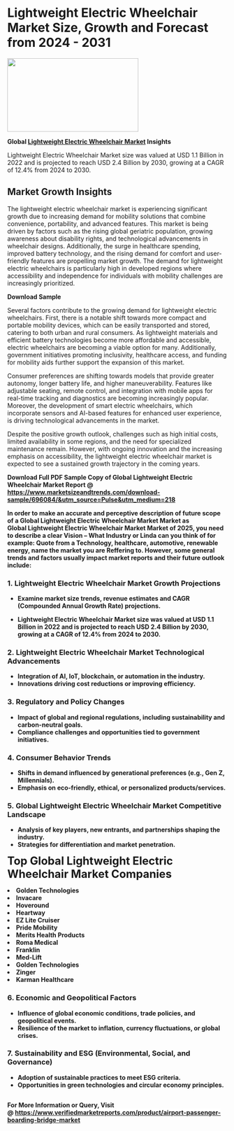 <H1>Lightweight Electric Wheelchair Market Size, Growth and Forecast from 2024 - 2031</H1><img class="aligncenter size-medium wp-image-584254" src="https://thirdeyenews.in/wp-content/uploads/2024/09/Global-Market-Research-300x168.jpeg" alt="" width="300" height="168" /><p><strong>Global&nbsp;<a href="https://www.marketsizeandtrends.com/download-sample/696084/&amp;utm_source=Pulse&amp;utm_medium=218">Lightweight Electric Wheelchair Market</a> Insights</strong></p><p>Lightweight Electric Wheelchair Market size was valued at USD 1.1 Billion in 2022 and is projected to reach USD 2.4 Billion by 2030, growing at a CAGR of 12.4% from 2024 to 2030.</p><p><h2>Market Growth Insights</h2> <p>The lightweight electric wheelchair market is experiencing significant growth due to increasing demand for mobility solutions that combine convenience, portability, and advanced features. This market is being driven by factors such as the rising global geriatric population, growing awareness about disability rights, and technological advancements in wheelchair designs. Additionally, the surge in healthcare spending, improved battery technology, and the rising demand for comfort and user-friendly features are propelling market growth. The demand for lightweight electric wheelchairs is particularly high in developed regions where accessibility and independence for individuals with mobility challenges are increasingly prioritized.</p> <p><strong>Download Sample</strong></p> <p>Several factors contribute to the growing demand for lightweight electric wheelchairs. First, there is a notable shift towards more compact and portable mobility devices, which can be easily transported and stored, catering to both urban and rural consumers. As lightweight materials and efficient battery technologies become more affordable and accessible, electric wheelchairs are becoming a viable option for many. Additionally, government initiatives promoting inclusivity, healthcare access, and funding for mobility aids further support the expansion of this market.</p> <p>Consumer preferences are shifting towards models that provide greater autonomy, longer battery life, and higher maneuverability. Features like adjustable seating, remote control, and integration with mobile apps for real-time tracking and diagnostics are becoming increasingly popular. Moreover, the development of smart electric wheelchairs, which incorporate sensors and AI-based features for enhanced user experience, is driving technological advancements in the market.</p> <p>Despite the positive growth outlook, challenges such as high initial costs, limited availability in some regions, and the need for specialized maintenance remain. However, with ongoing innovation and the increasing emphasis on accessibility, the lightweight electric wheelchair market is expected to see a sustained growth trajectory in the coming years.</p> <p><strong></p><p><span class=""><strong>Download Full PDF Sample Copy of Global Lightweight Electric Wheelchair Market Report</strong> @ <a href="https://www.marketsizeandtrends.com/download-sample/696084/&amp;utm_source=Pulse&amp;utm_medium=218" target="_blank">https://www.marketsizeandtrends.com/download-sample/696084/&amp;utm_source=Pulse&amp;utm_medium=218</a></span></p><p>In order to make an accurate and perceptive description of future scope of a Global&nbsp;Lightweight Electric Wheelchair Market Market as Global&nbsp;Lightweight Electric Wheelchair Market Market of 2025, you need to describe a clear Vision &ndash; What Industry or Linda can you think of for example: Quote from a Technology, healthcare, automotive, renewable energy, name the market you are Reffering to. However, some general trends and factors usually impact market reports and their future outlook include:</p><h3>1.&nbsp;<strong>Lightweight Electric Wheelchair Market Growth Projections</strong></h3><ul><li>Examine market size trends, revenue estimates and CAGR (Compounded Annual Growth Rate) projections.</li><li><p>Lightweight Electric Wheelchair Market size was valued at USD 1.1 Billion in 2022 and is projected to reach USD 2.4 Billion by 2030, growing at a CAGR of 12.4% from 2024 to 2030.</p></li></ul><h3>2.&nbsp;<strong>Lightweight Electric Wheelchair Market Technological Advancements</strong></h3><ul><li>Integration of AI, IoT, blockchain, or automation in the industry.</li><li>Innovations driving cost reductions or improving efficiency.</li></ul><h3>3.&nbsp;<strong>Regulatory and Policy Changes</strong></h3><ul><li>Impact of global and regional regulations, including sustainability and carbon-neutral goals.</li><li>Compliance challenges and opportunities tied to government initiatives.</li></ul><h3>4.&nbsp;<strong>Consumer Behavior Trends</strong></h3><ul><li>Shifts in demand influenced by generational preferences (e.g., Gen Z, Millennials).</li><li>Emphasis on eco-friendly, ethical, or personalized products/services.</li></ul><h3>5.&nbsp;<strong>Global Lightweight Electric Wheelchair Market Competitive Landscape</strong></h3><ul><li>Analysis of key players, new entrants, and partnerships shaping the industry.</li><li>Strategies for differentiation and market penetration.</li></ul><p data-pm-slice="1 1 []"><span style="color: inherit; font-family: inherit; font-size: 25px;">Top Global Lightweight Electric Wheelchair Market Companies</span></p><div class="" data-test-id=""><p><li>Golden Technologies</li><li> Invacare</li><li> Hoveround</li><li> Heartway</li><li> EZ Lite Cruiser</li><li> Pride Mobility</li><li> Merits Health Products</li><li> Roma Medical</li><li> Franklin</li><li> Med-Lift</li><li> Golden Technologies</li><li> Zinger</li><li> Karman Healthcare</li></p></div><h3>6.&nbsp;<strong>Economic and Geopolitical Factors</strong></h3><ul><li>Influence of global economic conditions, trade policies, and geopolitical events.</li><li>Resilience of the market to inflation, currency fluctuations, or global crises.</li></ul><h3>7.&nbsp;<strong>Sustainability and ESG (Environmental, Social, and Governance)</strong></h3><ul><li>Adoption of sustainable practices to meet ESG criteria.</li><li>Opportunities in green technologies and circular economy principles.</li></ul><h2><strong style="font-size: 14px;">For More Information or Query, Visit @&nbsp;</strong><a style="background-color: #ffffff; font-size: 14px;" href="https://www.marketsizeandtrends.com/report/lightweight-electric-wheelchair-market/" target="_blank">https://www.verifiedmarketreports.com/product/airport-passenger-boarding-bridge-market</a></h2>
